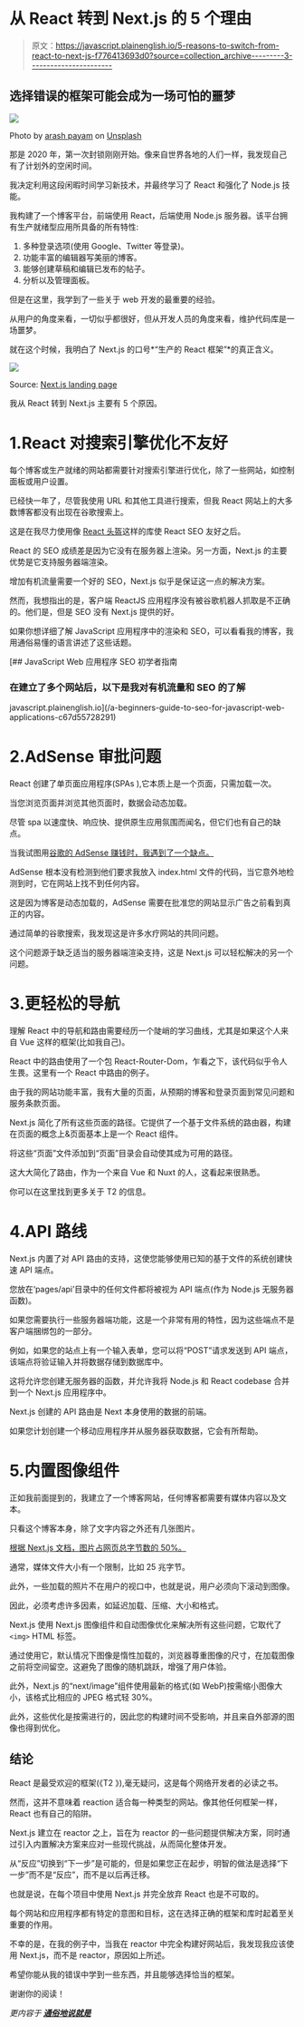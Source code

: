 # 从 React 转到 Next.js 的 5 个理由

> 原文：<https://javascript.plainenglish.io/5-reasons-to-switch-from-react-to-next-js-f776413693d0?source=collection_archive---------3----------------------->

## 选择错误的框架可能会成为一场可怕的噩梦

![](img/c52a520a325fb551c95bae2751e42145.png)

Photo by [arash payam](https://unsplash.com/@arash_payam?utm_source=medium&utm_medium=referral) on [Unsplash](https://unsplash.com?utm_source=medium&utm_medium=referral)

那是 2020 年，第一次封锁刚刚开始。像来自世界各地的人们一样，我发现自己有了计划外的空闲时间。

我决定利用这段闲暇时间学习新技术，并最终学习了 React 和强化了 Node.js 技能。

我构建了一个博客平台，前端使用 React，后端使用 Node.js 服务器。该平台拥有生产就绪型应用所具备的所有特性:

1.  多种登录选项(使用 Google、Twitter 等登录)。
2.  功能丰富的编辑器写美丽的博客。
3.  能够创建草稿和编辑已发布的帖子。
4.  分析以及管理面板。

但是在这里，我学到了一些关于 web 开发的最重要的经验。

从用户的角度来看，一切似乎都很好，但从开发人员的角度来看，维护代码库是一场噩梦。

就在这个时候，我明白了 Next.js 的口号*“生产的 React 框架”*的真正含义。

![](img/62feb2faf6d5bcd6df7d3c4fd57f841e.png)

Source: [Next.js landing page](https://nextjs.org/)

我从 React 转到 Next.js 主要有 5 个原因。

# 1.React 对搜索引擎优化不友好

每个博客或生产就绪的网站都需要针对搜索引擎进行优化，除了一些网站，如控制面板或用户设置。

已经快一年了，尽管我使用 URL 和其他工具进行搜索，但我 React 网站上的大多数博客都没有出现在谷歌搜索上。

这是在我尽力使用像 [React 头盔](https://www.npmjs.com/package/react-helmet)这样的库使 React SEO 友好之后。

React 的 SEO 成绩差是因为它没有在服务器上渲染。另一方面，Next.js 的主要优势是它支持服务器端渲染。

增加有机流量需要一个好的 SEO，Next.js 似乎是保证这一点的解决方案。

然而，我想指出的是，客户端 ReactJS 应用程序没有被谷歌机器人抓取是不正确的。他们是，但是 SEO 没有 Next.js 提供的好。

如果你想详细了解 JavaScript 应用程序中的渲染和 SEO，可以看看我的博客，我用通俗易懂的语言讲述了这些话题。

[](/a-beginners-guide-to-seo-for-javascript-web-applications-c67d55728291) [## JavaScript Web 应用程序 SEO 初学者指南

### 在建立了多个网站后，以下是我对有机流量和 SEO 的了解

javascript.plainenglish.io](/a-beginners-guide-to-seo-for-javascript-web-applications-c67d55728291) 

# 2.AdSense 审批问题

React 创建了单页面应用程序(SPAs ),它本质上是一个页面，只需加载一次。

当您浏览页面并浏览其他页面时，数据会动态加载。

尽管 spa 以速度快、响应快、提供原生应用氛围而闻名，但它们也有自己的缺点。

当我试图用[谷歌的 AdSense 赚钱时，我遇到了一个缺点。](https://www.google.com/adsense/start/#/?modal_active=none)

AdSense 根本没有检测到他们要求我放入 index.html 文件的代码，当它意外地检测到时，它在网站上找不到任何内容。

这是因为博客是动态加载的，AdSense 需要在批准您的网站显示广告之前看到真正的内容。

通过简单的谷歌搜索，我发现这是许多水疗网站的共同问题。

这个问题源于缺乏适当的服务器端渲染支持，这是 Next.js 可以轻松解决的另一个问题。

# 3.更轻松的导航

理解 React 中的导航和路由需要经历一个陡峭的学习曲线，尤其是如果这个人来自 Vue 这样的框架(比如我自己)。

React 中的路由使用了一个包 React-Router-Dom，乍看之下，该代码似乎令人生畏。这里有一个 React 中路由的例子。

由于我的网站功能丰富，我有大量的页面，从预期的博客和登录页面到常见问题和服务条款页面。

Next.js 简化了所有这些页面的路径。它提供了一个基于文件系统的路由器，构建在页面的概念上&页面基本上是一个 React 组件。

将这些“页面”文件添加到“页面”目录会自动使其成为可用的路径。

这大大简化了路由，作为一个来自 Vue 和 Nuxt 的人，这看起来很熟悉。

你可以在这里找到更多关于 T2 的信息。

# 4.API 路线

Next.js 内置了对 API 路由的支持，这使您能够使用已知的基于文件的系统创建快速 API 端点。

您放在‘pages/api’目录中的任何文件都将被视为 API 端点(作为 Node.js 无服务器函数)。

如果您需要执行一些服务器端功能，这是一个非常有用的特性，因为这些端点不是客户端捆绑包的一部分。

例如，如果您的站点上有一个输入表单，您可以将“POST”请求发送到 API 端点，该端点将验证输入并将数据存储到数据库中。

这将允许您创建无服务器的函数，并允许我将 Node.js 和 React codebase 合并到一个 Next.js 应用程序中。

Next.js 创建的 API 路由是 Next 本身使用的数据的前端。

如果您计划创建一个移动应用程序并从服务器获取数据，它会有所帮助。

# 5.内置图像组件

正如我前面提到的，我建立了一个博客网站，任何博客都需要有媒体内容以及文本。

只看这个博客本身，除了文字内容之外还有几张图片。

[根据 Next.js 文档，图片占网页总字节数的 50%。](https://nextjs.org/blog/next-10#images-on-the-web:~:text=Images%20take%20up%2050%25%20of%20the%20total%20bytes%20on%20web%20pages.)

通常，媒体文件大小有一个限制，比如 25 兆字节。

此外，一些加载的照片不在用户的视口中，也就是说，用户必须向下滚动到图像。

因此，必须考虑许多因素，如延迟加载、压缩、大小和格式。

Next.js 使用 Next.js 图像组件和自动图像优化来解决所有这些问题，它取代了`<img>` HTML 标签。

通过使用它，默认情况下图像是惰性加载的，浏览器尊重图像的尺寸，在加载图像之前将空间留空。这避免了图像的随机跳跃，增强了用户体验。

此外，Next.js 的“next/image”组件使用最新的格式(如 WebP)按需缩小图像大小，该格式比相应的 JPEG 格式轻 30%。

此外，这些优化是按需进行的，因此您的构建时间不受影响，并且来自外部源的图像也得到优化。

## 结论

React 是最受欢迎的框架(《T2 》),毫无疑问，这是每个网络开发者的必读之书。

然而，这并不意味着 reaction 适合每一种类型的网站。像其他任何框架一样，React 也有自己的陷阱。

Next.js 建立在 reactor 之上，旨在为 reactor 的一些问题提供解决方案，同时通过引入内置解决方案来应对一些现代挑战，从而简化整体开发。

从“反应”切换到“下一步”是可能的，但是如果您正在起步，明智的做法是选择“下一步”而不是“反应”，而不是以后再迁移。

也就是说，在每个项目中使用 Next.js 并完全放弃 React 也是不可取的。

每个网站和应用程序都有特定的意图和目标，这在选择正确的框架和库时起着至关重要的作用。

不幸的是，在我的例子中，当我在 reactor 中完全构建好网站后，我发现我应该使用 Next.js，而不是 reactor，原因如上所述。

希望你能从我的错误中学到一些东西，并且能够选择恰当的框架。

谢谢你的阅读！

*更内容于* [***通俗地说就是***](https://plainenglish.io/)